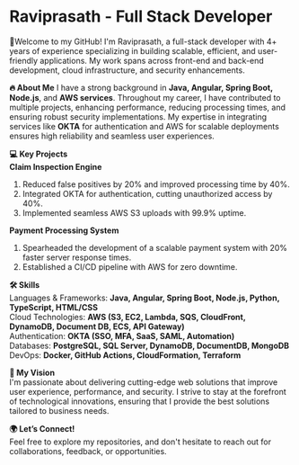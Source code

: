 <h1>Raviprasath - Full Stack Developer</h1> 

🚀Welcome to my GitHub! I'm Raviprasath, a full-stack developer with 4+ years of experience specializing in building scalable, efficient, and user-friendly applications. My work spans across front-end and back-end development, cloud infrastructure, and security enhancements.

**🔥 About Me**
I have a strong background in **Java, Angular, Spring Boot, Node.js**, and **AWS services**. Throughout my career, I have contributed to multiple projects, enhancing performance, reducing processing times, and ensuring robust security implementations. My expertise in integrating services like **OKTA** for authentication and AWS for scalable deployments ensures high reliability and seamless user experiences.

**💻 Key Projects**  
  **Claim Inspection Engine**
  1. Reduced false positives by 20% and improved processing time by 40%.
  2. Integrated OKTA for authentication, cutting unauthorized access by 40%.
  3. Implemented seamless AWS S3 uploads with 99.9% uptime.
  
  **Payment Processing System**
  1. Spearheaded the development of a scalable payment system with 20% faster server response times.
  2. Established a CI/CD pipeline with AWS for zero downtime.

**🛠 Skills**  
Languages & Frameworks: **Java, Angular, Spring Boot, Node.js, Python, TypeScript, HTML/CSS**  
Cloud Technologies: **AWS (S3, EC2, Lambda, SQS, CloudFront, DynamoDB, Document DB, ECS, API Gateway)**  
Authentication: **OKTA (SSO, MFA, SaaS, SAML, Automation)**  
Databases: **PostgreSQL, SQL Server, DynamoDB, DocumentDB, MongoDB**  
DevOps: **Docker, GitHub Actions, CloudFormation, Terraform**    
  
**🚀 My Vision**  
I'm passionate about delivering cutting-edge web solutions that improve user experience, performance, and security. I strive to stay at the forefront of technological innovations, ensuring that I provide the best solutions tailored to business needs.
    
**🌍 Let’s Connect!**  
Feel free to explore my repositories, and don't hesitate to reach out for collaborations, feedback, or opportunities.
